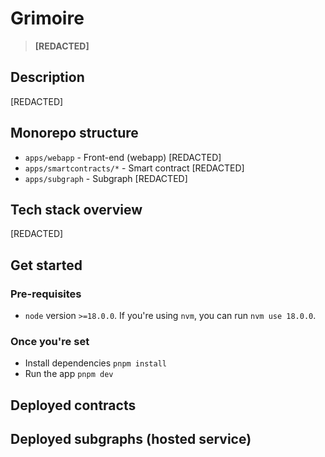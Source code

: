 # Grimoire

> **[REDACTED]**

## Description

[REDACTED]

## Monorepo structure

- `apps/webapp` - Front-end (webapp) [REDACTED]
- `apps/smartcontracts/*` - Smart contract [REDACTED]
- `apps/subgraph` - Subgraph [REDACTED]

## Tech stack overview

[REDACTED]

## Get started

### Pre-requisites

- `node` version `>=18.0.0`. If you're using `nvm`, you can run `nvm use 18.0.0`.

### Once you're set

- Install dependencies `pnpm install`
- Run the app `pnpm dev`

## Deployed contracts

## Deployed subgraphs (hosted service)
